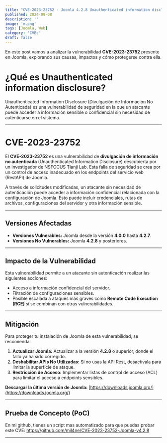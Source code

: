 ```yaml
---
title: "CVE-2023-23752 - Joomla 4.2.8 Unauthenticated information disclosure"
published: 2024-09-08
description: ''
image: 'm.png'
tags: [Joomla, Web]
category: 'CVEs'
draft: false 
---
```


En este post vamos a analizar la vulnerabilidad **CVE-2023-23752** presente en Joomla, explorando sus causas, impactos y cómo protegerse contra ella.

# ¿Qué es Unauthenticated information disclosure?

Unauthenticated Information Disclosure (Divulgación de Información No Autenticada) es una vulnerabilidad de seguridad en la que un atacante puede acceder a información sensible o confidencial sin necesidad de autenticarse en el sistema.

---

# CVE-2023-23752

El **CVE-2023-23752** es una vulnerabilidad de **divulgación de información no autenticada** (Unauthenticated Information Disclosure) descubierta por un investigador de NSFOCUS Tianji Lab. Esta falla de seguridad se crea por un control de acceso inadecuado en los endpoints del servicio web (RestAPI) de Joomla.

A través de solicitudes modificadas, un atacante sin necesidad de autenticación puede acceder a información confidencial relacionada con la configuración de Joomla. Esto puede incluir credenciales, rutas de archivos, configuraciones del servidor y otra información sensible.

---

## Versiones Afectadas

- **Versiones Vulnerables:** Joomla desde la versión **4.0.0** hasta **4.2.7**.
- **Versiones No Vulnerables:** Joomla **4.2.8** y posteriores.

---

## Impacto de la Vulnerabilidad

Esta vulnerabilidad permite a un atacante sin autenticación realizar las siguientes acciones:

- Acceso a información confidencial del servidor.  
- Filtración de configuraciones sensibles.  
- Posible escalada a ataques más graves como **Remote Code Execution (RCE)** si se combinan con otras vulnerabilidades.

---
## Mitigación

Para proteger tu instalación de Joomla de esta vulnerabilidad, se recomienda:

1. **Actualizar Joomla:** Actualizar a la versión **4.2.8** o superior, donde el fallo ya ha sido corregido.  
2. **Deshabilitar APIs No Utilizadas:** Si no usas la API Rest, desactívala para limitar la superficie de ataque.  
3. **Restricción de Acceso:** Implementar listas de control de acceso (ACL) para limitar el acceso a endpoints sensibles.  

**Descargar la última versión de Joomla:** [https://downloads.joomla.org/](https://downloads.joomla.org/)

---

## Prueba de Concepto (PoC)

En mi github, tienes un script mas automatizado para que puedas probar este CVE:
https://github.com/mil4ne/CVE-2023-23752-Joomla-v4.2.8

---




